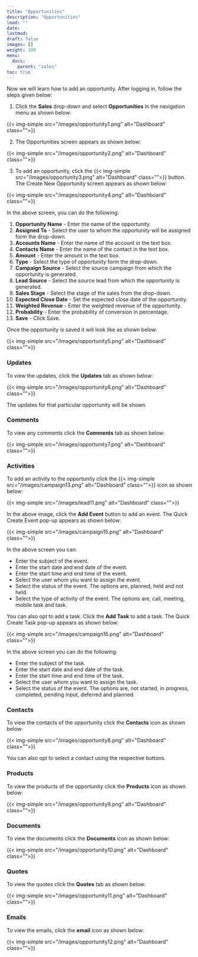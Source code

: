 ```yaml
---
title: "Opportunities"
description: "Opportunities"
lead: ""
date:
lastmod:
draft: false
images: []
weight: 309
menu:
  docs:
    parent: "sales"
toc: true
---
```


Now we will learn how to add an opportunity. After logging in, follow the steps given below:

1.	Click the **Sales** drop-down and select **Opportunities** in the navigation menu as shown below:

 {{< img-simple src="/images/opportunity1.png"  alt="Dashboard" class="">}}

2.	The Opportunities screen appears as shown below:

 {{< img-simple src="/images/opportunity2.png"  alt="Dashboard" class="">}}

3.	To add an opportunity, click the  {{< img-simple src="/images/opportunity3.png"  alt="Dashboard" class="">}} button. The Create New Opportunity screen appears as shown below:

{{< img-simple src="/images/opportunity4.png"  alt="Dashboard" class="">}}

In the above screen, you can do the following:
1. **Opportunity Name** - Enter the name of the opportunity.
2. **Assigned To** - Select the user to whom the opportunity will be assigned form the drop-down.
3. **Accounts Name** - Enter the name of the account in the text box.
3. **Contacts Name** - Enter the name of the contact in the text box.
4. **Amount** - Enter the amount in the text box.
5. **Type** - Select the type of opportunity form the drop-down.
6. **Campaign Source** - Select the source campaign from which the opportunity is generated.
7. **Lead Source** - Select the source lead from which the opportunity is generated.
8. **Sales Stage** - Select the stage of the sales from the drop-down.
9. **Expected Close Date** - Set the expected close date of the opportunity.
10. **Weighted Revenue** - Enter the weighted revenue of the opportunity.
11. **Probability** - Enter the probability of conversion in percentage.
10.	**Save** - Click Save.

Once the opportunity is saved it will look like as shown below:

{{< img-simple src="/images/opportunity5.png"  alt="Dashboard" class="">}}

### Updates

To view the updates, click the **Updates** tab as shown below:

{{< img-simple src="/images/opportunity6.png"  alt="Dashboard" class="">}}

The updates for that particular opportunity will be shown.

### Comments

To view any comments click the **Comments** tab as shown below:

{{< img-simple src="/images/opportunity7.png"  alt="Dashboard" class="">}}

### Activities

To add an activity to the opportunity click the {{< img-simple src="/images/campaign13.png"  alt="Dashboard" class="">}} icon as shown below:

{{< img-simple src="/images/lead11.png"  alt="Dashboard" class="">}}

In the above image, click the **Add Event** button to add an event. The Quick Create Event pop-up appears as shown below:

{{< img-simple src="/images/campaign15.png"  alt="Dashboard" class="">}}

In the above screen you can:

* Enter the subject of the event.
* Enter the start date and end date of the event.
* Enter the start time and end time of the event.
* Select the user whom you want to assign the event.
* Select the status of the event. The options are, planned, held and not held.
* Select the type of activity of the event. The options are, call, meeting, mobile task and task.

You can also opt to add a task. Click the **Add Task** to add a task. The Quick Create Task pop-up appears as shown below:

{{< img-simple src="/images/campaign16.png"  alt="Dashboard" class="">}}

In the above screen you can do the following:

* Enter the subject of the task.
* Enter the start date and end date of the task.
* Enter the start time and end time of the task.
* Select the user whom you want to assign the task.
* Select the status of the event. The options are, not started, in progress, completed,  pending input, deferred and planned.

### Contacts

To view the contacts of the opportunity click the **Contacts** icon as shown below:

{{< img-simple src="/images/opportunity8.png"  alt="Dashboard" class="">}}

You can also opt to select a contact using the respective buttons.

### Products

To view the products of the opportunity click the **Products** icon as shown below:

{{< img-simple src="/images/opportunity9.png"  alt="Dashboard" class="">}}

### Documents

To view the documents click the **Documents** icon as shown below:

{{< img-simple src="/images/opportunity10.png"  alt="Dashboard" class="">}}

### Quotes

To view the quotes click the **Quotes** tab as shown below:

{{< img-simple src="/images/opportunity11.png"  alt="Dashboard" class="">}}

### Emails

To view the emails, click the **email** icon as shown below:

{{< img-simple src="/images/opportunity12.png"  alt="Dashboard" class="">}}
